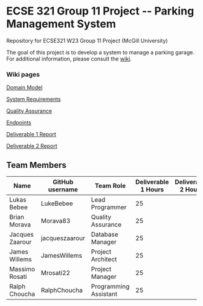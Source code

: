 # ECSE 321 Group 11 Project -- Parking Management System
Repository for ECSE321 W23 Group 11 Project (McGill University)

The goal of this project is to develop a system to manage a parking garage.
For additional information, please consult the [wiki](../../wiki/Home).


### Wiki pages

[Domain Model](../../wiki/Domain-Model)

[System Requirements](../../wiki/Requirements)

[Quality Assurance](../../wiki/Quality-Assurance)

[Endpoints](../../wiki/Endpoints)

[Deliverable 1 Report](../../wiki/Deliverable-1-Report)

[Deliverable 2 Report](../../wiki/Deliverable-2-Report)



## Team Members
| Name          | GitHub username | Team Role      | Deliverable 1 Hours | Deliverable 2 Hours | Deliverable 3 Hours |
| ------------- | --------------- | -------------- | ------------------- | ------------------- | ------------------- |
| Lukas Bebee   | LukeBebee       | Lead Programmer|        25           |                     |                     |
| Brian Morava  | Morava83       |Quality Assurance|        25           |                     |                     |
|Jacques Zaarour| jacqueszaarour  |Database Manager|        25           |                     |                     |
| James Willems | JamesWillems   |Project Architect|        25           |                     |                     |
| Massimo Rosati| Mrosati22       | Project Manager|        25           |                     |                     |
| Ralph Choucha |RalphChoucha|Programming Assistant|        25           |                     |                     |



